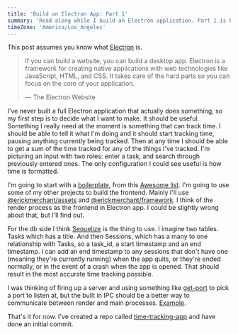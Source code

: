 ```yaml
---
title: 'Build an Electron App: Part 1'
summary: 'Read along while I build an Electron application. Part 1 is brainstorming.'
timeZone: 'America/Los_Angeles'
---
```

This post assumes you know what [Electron](https://electron.atom.io/) is.

> If you can build a website, you can build a desktop app. Electron is a framework for creating native applications with web technologies like JavaScript, HTML, and CSS. It takes care of the hard parts so you can focus on the core of your application.
>
> — The Electron Website

I've never built a full Electron application that actually does something, so my first step is to decide what I want to make. It should be useful. Something I really need at the moment is something that can track time. I should be able to tell it what I'm doing and it should start tracking time, pausing anything currently being tracked. Then at any time I should be able to get a sum of the time tracked for any of the things I've tracked. I'm picturing an input with two roles: enter a task, and search through previously entered ones. The only configuration I could see useful is how time is formatted.

I'm going to start with a [boilerplate](https://github.com/sindresorhus/electron-boilerplate), from this [Awesome list](https://github.com/sindresorhus/awesome-electron). I'm going to use some of my other projects to build the frontend. Mainly I'll use [@erickmerchant/assets](https://github.com/erickmerchant/assets) and [@erickmerchant/framework](https://github.com/erickmerchant/framework). I think of the render process as the frontend in Electron app. I could be slightly wrong about that, but I'll find out.

For the db side I think [Sequelize](https://www.npmjs.com/package/sequelize) is the thing to use. I imagine two tables. Tasks which has a title. And then Sessions, which has a many to one relationship with Tasks, so a task_id, a start timestamp and an end timestamp. I can add an end timestamp to any sessions that don't have one (meaning they're currently running) when the app quits, or they're ended normally, or in the event of a crash when the app is opened. That should result in the most accurate time tracking possible.

I was thinking of firing up a server and using something like [get-port](https://www.npmjs.com/package/get-port) to pick a port to listen at, but the built in IPC should be a better way to communicate between render and main processes. [Example](http://electron.rocks/different-ways-to-communicate-between-main-and-renderer-process/).

That's it for now. I've created a repo called [time-tracking-app](https://github.com/erickmerchant/time-tracking-app) and have done an initial commit.
